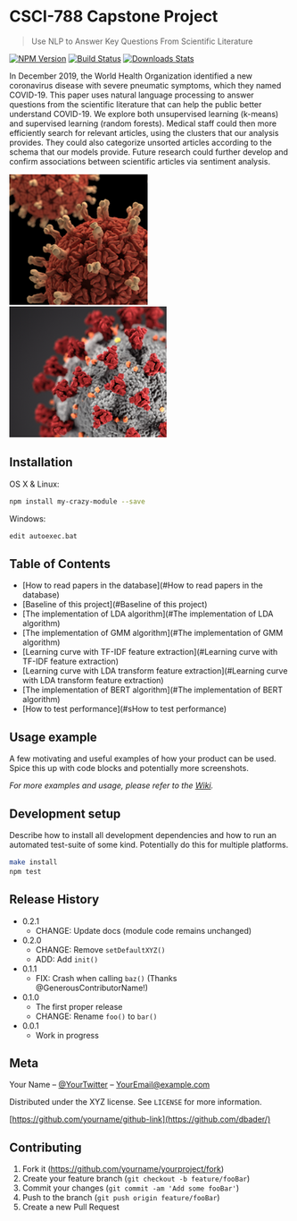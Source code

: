 # CSCI-788 Capstone Project
> Use NLP to Answer Key Questions From Scientific Literature

[![NPM Version][npm-image]][npm-url]
[![Build Status][travis-image]][travis-url]
[![Downloads Stats][npm-downloads]][npm-url]

In December 2019, the World Health Organization identified a new coronavirus disease with severe pneumatic symptoms, which they named COVID-19. This paper uses natural language processing to answer questions from the scientific literature that can help the public better understand COVID-19. We explore both unsupervised learning (k-means) and supervised learning (random forests). Medical staff could then more efficiently search for relevant articles, using the clusters that our analysis provides. They could also categorize unsorted articles according to the schema that our models provide. Future research could further develop and confirm associations between scientific articles via sentiment analysis. 

![](header1.png)
![](header2.png)

## Installation

OS X & Linux:

```sh
npm install my-crazy-module --save
```

Windows:

```sh
edit autoexec.bat
```

## Table of Contents 
- [How to read papers in the database](#How to read papers in the database)
- [Baseline of this project](#Baseline of this project)
- [The implementation of LDA algorithm](#The implementation of LDA algorithm)
- [The implementation of GMM algorithm](#The implementation of GMM algorithm)
- [Learning curve with TF-IDF feature extraction](#Learning curve with TF-IDF feature extraction)
- [Learning curve with LDA transform feature extraction](#Learning curve with LDA transform feature extraction)
- [The implementation of BERT algorithm](#The implementation of BERT algorithm)
- [How to test performance](#sHow to test performance)

## Usage example

A few motivating and useful examples of how your product can be used. Spice this up with code blocks and potentially more screenshots.

_For more examples and usage, please refer to the [Wiki][wiki]._

## Development setup

Describe how to install all development dependencies and how to run an automated test-suite of some kind. Potentially do this for multiple platforms.

```sh
make install
npm test
```

## Release History

* 0.2.1
    * CHANGE: Update docs (module code remains unchanged)
* 0.2.0
    * CHANGE: Remove `setDefaultXYZ()`
    * ADD: Add `init()`
* 0.1.1
    * FIX: Crash when calling `baz()` (Thanks @GenerousContributorName!)
* 0.1.0
    * The first proper release
    * CHANGE: Rename `foo()` to `bar()`
* 0.0.1
    * Work in progress

## Meta

Your Name – [@YourTwitter](https://twitter.com/dbader_org) – YourEmail@example.com

Distributed under the XYZ license. See ``LICENSE`` for more information.

[https://github.com/yourname/github-link](https://github.com/dbader/)

## Contributing

1. Fork it (<https://github.com/yourname/yourproject/fork>)
2. Create your feature branch (`git checkout -b feature/fooBar`)
3. Commit your changes (`git commit -am 'Add some fooBar'`)
4. Push to the branch (`git push origin feature/fooBar`)
5. Create a new Pull Request

<!-- Markdown link & img dfn's -->
[npm-image]: https://img.shields.io/npm/v/datadog-metrics.svg?style=flat-square
[npm-url]: https://npmjs.org/package/datadog-metrics
[npm-downloads]: https://img.shields.io/npm/dm/datadog-metrics.svg?style=flat-square
[travis-image]: https://img.shields.io/travis/dbader/node-datadog-metrics/master.svg?style=flat-square
[travis-url]: https://travis-ci.org/dbader/node-datadog-metrics
[wiki]: https://github.com/yourname/yourproject/wiki
